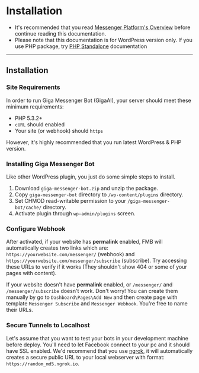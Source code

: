 # Installation

> 
- It's recommended that you read [Messenger Platform's Overview](https://developers.facebook.com/docs/messenger-platform/product-overview) before continue reading this documentation.
- Please note that this documentation is for WordPress version only. If you use PHP package, try [PHP Standalone](/docs/standalone) documentation
***

## Installation

### Site Requirements
In order to run Giga Messenger Bot (GigaAI), your server should meet these minimum requirements:

- PHP 5.3.2+
- `cURL` should enabled
- Your site (or webhook) should `https`

However, it's highly recommended that you run latest WordPress & PHP version.

### Installing Giga Messenger Bot

Like other WordPress plugin, you just do some simple steps to install.

1. Download `giga-messenger-bot.zip` and unzip the package.
1. Copy `giga-messenger-bot` directory to `/wp-content/plugins` directory.
1. Set CHMOD read-writable permission to your `/giga-messenger-bot/cache/` directory.
1. Activate plugin through `wp-admin/plugins` screen.

### Configure Webhook
After activated, if your website has **permalink** enabled, FMB will automatically creates two links which are: `https://yourwebsite.com/messenger/` (webhook) and `https://yourwebsite.com/messenger/subscribe` (subscribe). Try accessing these URLs to verify if it works (They shouldn't show 404 or some of your pages with content).

If your website doesn't have **permalink** enabled, or `/messenger/` and `/messenger/subscribe` doesn't work. Don't worry! You can create them manually by go to `Dashboard\Pages\Add New` and then create page with template `Messenger Subscribe` and `Messenger Webhook`. You're free to name their URLs.

### Secure Tunnels to Localhost
Let's assume that you want to test your bots in your development machine before deploy. You'll need to let Facebook connect to your pc and it should have SSL enabled. We'd recommend that you use [ngrok](https://ngrok.com), it will automatically creates a secure public URL to your local webserver with format: `https://random_md5.ngrok.io`.